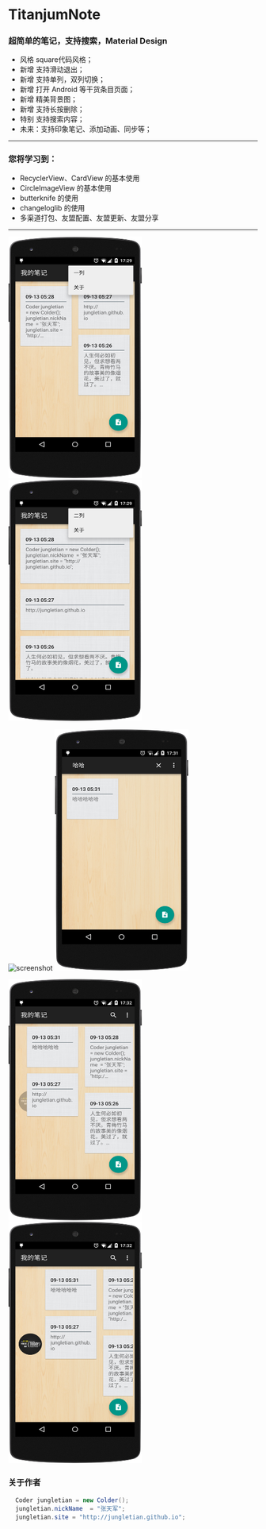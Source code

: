 # TitanjumNote
### 超简单的笔记，支持搜索，Material Design
* 风格 square代码风格；
* 新增 支持滑动退出；
* 新增 支持单列，双列切换；
* 新增 打开 Android 等干货条目页面；
* 新增 精美背景图；
* 新增 支持长按删除；
* 特别 支持搜索内容；
* 未来：支持印象笔记、添加动画、同步等；
------
### 您将学习到：
* RecyclerView、CardView 的基本使用
* CircleImageView 的基本使用
* butterknife 的使用
* changeloglib 的使用
* 多渠道打包、友盟配置、友盟更新、友盟分享
------
<img src="/screenshots/1.png" alt="screenshot" title="screenshot" width="270" height="486" />   <img src="/screenshots/2.png" alt="screenshot" title="screenshot" width="270" height="486" />

<img src="/screenshots/3.jpg" alt="screenshot" title="screenshot" width="270" height="486" />   <img src="/screenshots/4.png" alt="screenshot" title="screenshot" width="270" height="486" />

<img src="/screenshots/5.png" alt="screenshot" title="screenshot" width="270" height="486" />   <img src="/screenshots/6.png" alt="screenshot" title="screenshot" width="270" height="486" />

### 关于作者

```java
  Coder jungletian = new Colder();
  jungletian.nickName  = "张天军";
  jungletian.site = "http://jungletian.github.io";

```